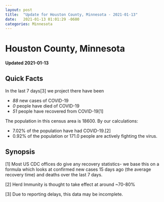 ```yaml
---
layout: post
title:  "Update for Houston County, Minnesota - 2021-01-13"
date:   2021-01-13 01:01:29 -0600
categories: Minnesota
---
```


# Houston County, Minnesota
#### Updated 2021-01-13

## Quick Facts

In the last 7 days[3] we project there have been
- *88* new cases of COVID-19
- *0* people have died of COVID-19
- *51* people have recovered from COVID-19[1]

The population in this census area is 18600. By our calculations:
- 7.02% of the population have had COVID-19.[2]
- 0.92% of the population or 171.0 people are actively fighting the virus.

## Synopsis




[1] Most US CDC offices do give any recovery statistics- we base this on a formula which looks at confirmed new cases
15 days ago (the average recovery time) and deaths over the last 7 days.

[2] Herd Immunity is thought to take effect at around ~70-80%

[3] Due to reporting delays, this data may be incomplete.
 
    